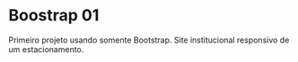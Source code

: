 # Boostrap 01
Primeiro projeto usando somente Bootstrap.
Site institucional responsivo de um estacionamento.
